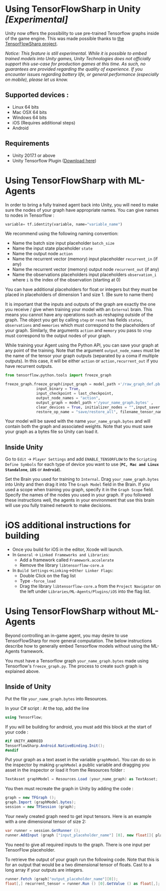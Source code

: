 # Using TensorFlowSharp in Unity _[Experimental]_

Unity now offers the possibility to use pre-trained Tensorflow graphs inside of the game engine. This was made possible thanks to [the TensorFlowSharp project](https://github.com/migueldeicaza/TensorFlowSharp).

_Notice: This feature is still experimental. While it is possible to embed trained models into Unity games, Unity Technologies does not officially support this use-case for production games at this time. As such, no guarantees are provided regarding the quality of experience. If you encounter issues regarding battery life, or general performance (especially on mobile), please let us know._

## Supported devices :

 * Linux 64 bits
 * Mac OSX 64 bits
 * Windows 64 bits
 * iOS (Requires additional steps)
 * Android

## Requirements

* Unity 2017.1 or above
* Unity Tensorflow Plugin ([Download here](https://s3.amazonaws.com/unity-agents/0.2/TFSharpPlugin.unitypackage))
# Using TensorFlowSharp with ML-Agents

In order to bring a fully trained agent back into Unity, you will need to make sure the nodes of your graph have appropriate names. You can give names to nodes in Tensorflow :
```python
variable= tf.identity(variable, name="variable_name")
```
We recommend using the following naming convention:
 * Name the batch size input placeholder `batch_size`
 * Name the input state placeholder `state`
 * Name the output node `action`
 * Name the recurrent vector (memory) input placeholder `recurrent_in` (if any)
 * Name the recurrent vector (memory) output node `recurrent_out` (if any)
 * Name the observations placeholders input placeholders `observation_i` where `i` is the index of the observation (starting at 0)

You can have additional placeholders for float or integers but they must be placed in placeholders of dimension 1 and size 1. (Be sure to name them)

It is important that the inputs and outputs of the graph are exactly the one you receive / give when training your model with an `External` brain. This means you cannot have any operations such as reshaping outside of the graph.
The object you get by calling `step` or `reset` has fields `states`, `observations` and `memories` which must correspond to the placeholders of your graph. Similarly, the arguments `action` and `memory` you pass to `step` must correspond to the output nodes of your graph.

While training your Agent using the Python API, you can save your graph at any point of the training. Note that the argument `output_node_names` must be the name of the tensor your graph outputs (separated by a coma if multiple outputs). In this case, it will be either `action` or `action,recurrent_out` if you have recurrent outputs.
```python
from tensorflow.python.tools import freeze_graph

freeze_graph.freeze_graph(input_graph = model_path +'/raw_graph_def.pb',
              input_binary = True,
              input_checkpoint = last_checkpoint,
              output_node_names = "action",
              output_graph = model_path +'/your_name_graph.bytes' ,
              clear_devices = True, initializer_nodes = "",input_saver = "",
              restore_op_name = "save/restore_all", filename_tensor_name = "save/Const:0")
```
Your model will be saved with the name `your_name_graph.bytes` and will contain both the graph and associated weights. Note that you must save your graph as a bytes file so Unity can load it.

## Inside Unity

Go to `Edit` -> `Player Settings` and add `ENABLE_TENSORFLOW` to the `Scripting Define Symbols` for each type of device you want to use (**`PC, Mac and Linux Standalone`**, **`iOS`** or **`Android`**).

Set the Brain you used for training to `Internal`. Drag `your_name_graph.bytes` into Unity and then drag it into The `Graph Model` field in the Brain. If you used a scope when training you graph, specify it in the `Graph Scope` field. Specify the names of the nodes you used in your graph. If you followed these instructions well, the agents in your environment that use this brain will use you fully trained network to make decisions.

# iOS additional instructions for building

* Once you build for iOS in the editor, Xcode will launch.
* In `General` -> `Linked Frameworks and Libraries`:
  * Add a framework called `Framework.accelerate`
  * Remove the library `libtensorflow-core.a`
* In `Build Settings`->`Linking`->`Other Linker Flags`:
  * Double Click on the flag list
  * Type `-force_load`
  * Drag the library `libtensorflow-core.a` from the `Project Navigator` on the left under `Libraries/ML-Agents/Plugins/iOS` into the flag list.

# Using TensorFlowSharp without ML-Agents

Beyond controlling an in-game agent, you may desire to use TensorFlowSharp for more general computation. The below instructions describe how to generally embed Tensorflow models without using the ML-Agents framework.

You must have a Tensorflow graph `your_name_graph.bytes` made using Tensorflow's `freeze_graph.py`. The process to create such graph is explained above.

## Inside of Unity

Put the file `your_name_graph.bytes` into Resources.

In your C# script :
At the top, add the line
```csharp
using TensorFlow;
```
If you will be building for android, you must add this block at the start of your code :
```csharp
#if UNITY_ANDROID
TensorFlowSharp.Android.NativeBinding.Init();
#endif
```
Put your graph as a text asset in the variable `graphModel`. You can do so in the inspector by making `graphModel` a public variable and dragging you asset in the inspector or load it from the Resources folder :
```csharp
TextAsset graphModel = Resources.Load (your_name_graph) as TextAsset;
```
You then must recreate the graph in Unity by adding the code :
```csharp
graph = new TFGraph ();
graph.Import (graphModel.bytes);
session = new TFSession (graph);
```
Your newly created graph need to get input tensors. Here is an example with a one dimensional tensor of size 2:

```csharp
var runner = session.GetRunner ();
runner.AddInput (graph ["input_placeholder_name"] [0], new float[]{ placeholder_value1, placeholder_value2 });
```
You need to give all required inputs to the graph. There is one input per TensorFlow placeholder.

To retrieve the output of your graph run the following code. Note that this is for an output that would be a two dimensional tensor of floats. Cast to a long array if your outputs are integers.
```csharp
runner.Fetch (graph["output_placeholder_name"][0]);
float[,] recurrent_tensor = runner.Run () [0].GetValue () as float[,];
```
